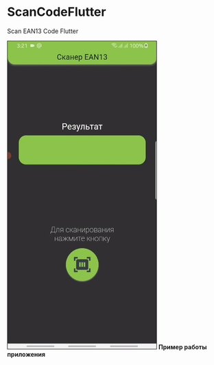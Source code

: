 # ScanCodeFlutter
Scan EAN13 Code Flutter

[![__Пример работы приложения__](scan.jpg)](https://youtu.be/JcDlbNT4p2g)
__Пример работы приложения__
